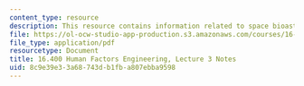 ```yaml
---
content_type: resource
description: This resource contains information related to space bioastronautics.
file: https://ol-ocw-studio-app-production.s3.amazonaws.com/courses/16-400-human-factors-engineering-fall-2011/8c9e39e33a68743db1fba807ebba9598_MIT16_400F11_lec03.pdf
file_type: application/pdf
resourcetype: Document
title: 16.400 Human Factors Engineering, Lecture 3 Notes
uid: 8c9e39e3-3a68-743d-b1fb-a807ebba9598
---
```

